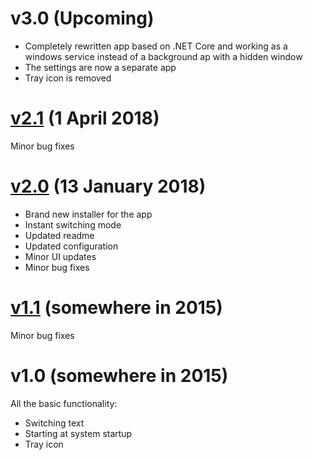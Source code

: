 # v3.0 (Upcoming)

 - Completely rewritten app based on .NET Core and working as a windows service
instead of a background ap with a hidden window
 - The settings are now a separate app
 - Tray icon is removed

# [v2.1](https://github.com/TolikPylypchuk/KeyboardSwitch/releases/tag/v2.1) (1 April 2018)

Minor bug fixes

# [v2.0](https://github.com/TolikPylypchuk/KeyboardSwitch/releases/tag/v2.0) (13 January 2018)

- Brand new installer for the app
- Instant switching mode
- Updated readme
- Updated configuration
- Minor UI updates
- Minor bug fixes

# [v1.1](https://github.com/TolikPylypchuk/KeyboardSwitch/releases/tag/v1.1) (somewhere in 2015)

Minor bug fixes

# v1.0 (somewhere in 2015)

All the basic functionality:
- Switching text
- Starting at system startup
- Tray icon
